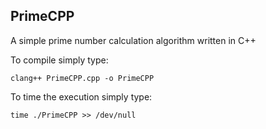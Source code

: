 PrimeCPP
---------------------------
A simple prime number calculation algorithm written in C++

To compile simply type:

```
clang++ PrimeCPP.cpp -o PrimeCPP
```

To time the execution simply type:

```
time ./PrimeCPP >> /dev/null
```

